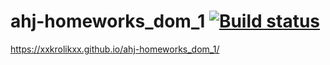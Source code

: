 # ahj-homeworks_dom_1 [![Build status](https://ci.appveyor.com/api/projects/status/ap4yea841677ru44?svg=true)](https://ci.appveyor.com/project/xxKroliKxx39311/ahj-homeworks-dom-1)
https://xxkrolikxx.github.io/ahj-homeworks_dom_1/